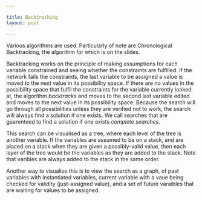 ```yaml
---

title: Backtracking
layout: post

---
```


Various algorithms are used. 
Particularly of note are Chronological Backtracking, the algorithm for which is on the slides. 

Backtracking works on the principle of making assumptions for each variable constrained and seeing whether the constraints are fulfilled. 
If the network fails the constraints, the last variable to be assigned a value is moved to the next value in its possibility space. 
If there are no values in the possibility space that fulfil the constraints for the variable currently looked at, the algorithm *backtracks* and moves to the second last variable edited and moves to the next value in its possibility space. 
Because the search will go through all possibilities unless they are verified not to work, the search will always find a solution if one exists. 
We call searches that are guarenteed to find a solution if one exists *complete searches*. 

This search can be visualised as a tree, where each level of the tree is another variable. 
If the variables are assumed to be on a stack, and are placed on a stack when they are given a possibly-valid value, then each layer of the tree would be the variables as they are added to the stack. 
Note that varibles are always added to the stack in the same order. 

Another way to visualise this is to view the search as a graph, of past variables with instantiated variables, current variable with a vaue being checked for validity (just-assigned value), and a set of future varaibles that are waiting for values to be assigned. 


